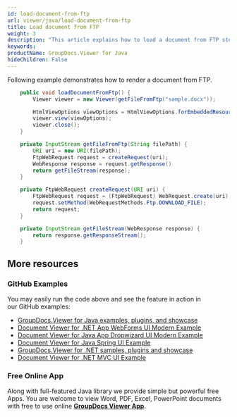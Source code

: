 ```yaml
---
id: load-document-from-ftp
url: viewer/java/load-document-from-ftp
title: Load document from FTP
weight: 3
description: "This article explains how to load a document from FTP storage with GroupDocs.Viewer within your Java applications."
keywords: 
productName: GroupDocs.Viewer for Java
hideChildren: False
---
```

Following example demonstrates how to render a document from FTP.

```java
    public void loadDocumentFromFtp() {
        Viewer viewer = new Viewer(getFileFromFtp("sample.docx"));

        HtmlViewOptions viewOptions = HtmlViewOptions.forEmbeddedResources();
        viewer.view(viewOptions);
        viewer.close();
    }

    private InputStream getFileFromFtp(String filePath) {
        URI uri = new URI(filePath);
        FtpWebRequest request = createRequest(uri);
        WebResponse response = request.getResponse()
        return getFileStream(response);
    }

    private FtpWebRequest createRequest(URI uri) {
        FtpWebRequest request = (FtpWebRequest) WebRequest.create(uri);
        request.setMethod(WebRequestMethods.Ftp.DOWNLOAD_FILE);
        return request;
    }

    private InputStream getFileStream(WebResponse response) {
        return response.getResponseStream();
    }
```

## More resources
### GitHub Examples
You may easily run the code above and see the feature in action in our GitHub examples:
*   [GroupDocs.Viewer for Java examples, plugins, and showcase](https://github.com/groupdocs-viewer/GroupDocs.Viewer-for-Java)
*   [Document Viewer for .NET App WebForms UI Modern Example](https://github.com/groupdocs-viewer/GroupDocs.Viewer-for-Java-WebForms)    
*   [Document Viewer for Java App Dropwizard UI Modern Example](https://github.com/groupdocs-viewer/GroupDocs.Viewer-for-Java-Dropwizard)    
*   [Document Viewer for Java Spring UI Example](https://github.com/groupdocs-viewer/GroupDocs.Viewer-for-Java-Spring)
*   [GroupDocs.Viewer for .NET samples, plugins and showcase](https://github.com/groupdocs-viewer/GroupDocs.Viewer-for-.NET)
*   [Document Viewer for .NET MVC UI Example](https://github.com/groupdocs-viewer/GroupDocs.Viewer-for-Java-MVC)     

### Free Online App
Along with full-featured Java library we provide simple but powerful free Apps.
You are welcome to view Word, PDF, Excel, PowerPoint documents with free to use online **[GroupDocs Viewer App](https://products.groupdocs.app/viewer)**.
